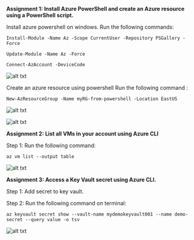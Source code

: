 **Assignment 1: Install Azure PowerShell and create an Azure resource using a PowerShell script.**

Install azure powershell on windows.
Run the following commands:

```Install-Module -Name Az -Scope CurrentUser -Repository PSGallery -Force```

```Update-Module -Name Az -Force```

```Connect-AzAccount -DeviceCode```

![alt txt](installed%20azure%20Powershell.png)

Create an azure resource using powershell
Run the following command :

```New-AzResourceGroup -Name myRG-from-powershell -Location EastUS```

![alt txt](CreatedResource.png)

![alt txt](VerifiedResourceCreatedFromPowershell.png)

**Assignment 2: List all VMs in your account using Azure CLI**

Step 1: Run the following command:

```az vm list --output table```

![alt txt](listVM.png)

**Assignment 3: Access a Key Vault secret using Azure CLI.**

Step 1: Add secret to key vault.

Step 2: Run the following command on terminal:

```az keyvault secret show --vault-name mydemokeyvault001 --name demo-secret --query value -o tsv```

![alt txt](secret.png)